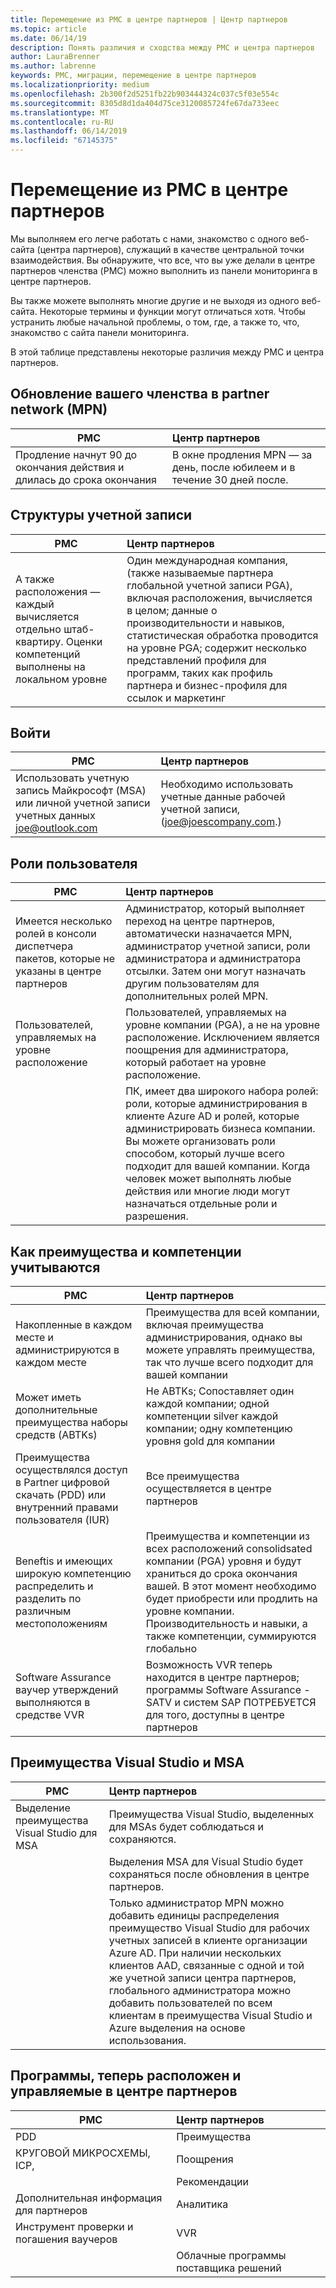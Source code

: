 ```yaml
---
title: Перемещение из PMC в центре партнеров | Центр партнеров
ms.topic: article
ms.date: 06/14/19
description: Понять различия и сходства между PMC и центра партнеров
author: LauraBrenner
ms.author: labrenne
keywords: PMC, миграции, перемещение в центре партнеров
ms.localizationpriority: medium
ms.openlocfilehash: 2b300f2d5251fb22b903444324c037c5f03e554c
ms.sourcegitcommit: 8305d8d1da404d75ce3120085724fe67da733eec
ms.translationtype: MT
ms.contentlocale: ru-RU
ms.lasthandoff: 06/14/2019
ms.locfileid: "67145375"
---
```

# <a name="moving-from-pmc-to-partner-center"></a>Перемещение из PMC в центре партнеров

Мы выполняем его легче работать с нами, знакомство с одного веб-сайта (центра партнеров), служащий в качестве центральной точки взаимодействия. Вы обнаружите, что все, что вы уже делали в центре партнеров членства (PMC) можно выполнить из панели мониторинга в центре партнеров. 

Вы также можете выполнять многие другие и не выходя из одного веб-сайта. Некоторые термины и функции могут отличаться хотя. Чтобы устранить любые начальной проблемы, о том, где, а также то, что, знакомство с сайта панели мониторинга.

В этой таблице представлены некоторые различия между PMC и центра партнеров.

## <a name="renewing-your-partner-network-mpn-membership"></a>Обновление вашего членства в partner network (MPN)

|**PMC**   |**Центр партнеров**|
|----------------------|:-----------------------------|
|Продление начнут 90 до окончания действия и длилась до срока окончания| В окне продления MPN — за день, после юбилеем и в течение 30 дней после.|

## <a name="account-structure"></a>Структуры учетной записи

|**PMC**   |**Центр партнеров**|
|----------------------|:-----------------------------|
|А также расположения — каждый вычисляется отдельно штаб-квартиру. Оценки компетенций выполнены на локальном уровне|Один международная компания, (также называемые партнера глобальной учетной записи PGA), включая расположения, вычисляется в целом; данные о производительности и навыков, статистическая обработка проводится на уровне PGA; содержит несколько представлений профиля для программ, таких как профиль партнера и бизнес-профиля для ссылок и маркетинг|

## <a name="sign-in"></a>Войти

|**PMC**   |**Центр партнеров**|
|----------------------|:-----------------------------|
|Использовать учетную запись Майкрософт (MSA) или личной учетной записи учетных данных joe@outlook.com|Необходимо использовать учетные данные рабочей учетной записи, (joe@joescompany.com.)|

## <a name="user-roles"></a>Роли пользователя

|**PMC**   |**Центр партнеров**|
|----------------------|:-----------------------------|
|Имеется несколько ролей в консоли диспетчера пакетов, которые не указаны в центре партнеров|Администратор, который выполняет переход на центре партнеров, автоматически назначается MPN, администратор учетной записи, роли администратора и администратора отсылки. Затем они могут назначать другим пользователям для дополнительных ролей MPN.|
|Пользователей, управляемых на уровне расположение|Пользователей, управляемых на уровне компании (PGA), а не на уровне расположение. Исключением является поощрения для администратора, который работает на уровне расположение.|
|   |ПК, имеет два широкого набора ролей: роли, которые администрирования в клиенте Azure AD и ролей, которые администрировать бизнеса компании. Вы можете организовать роли способом, который лучше всего подходит для вашей компании. Когда человек может выполнять любые действия или многие люди могут назначаться отдельные роли и разрешения. 

## <a name="how-benefits-and-competencies-are-accounted-for"></a>Как преимущества и компетенции учитываются

|**PMC**   |**Центр партнеров**|
|----------------------|:-----------------------------|
|Накопленные в каждом месте и администрируются в каждом месте|Преимущества для всей компании, включая преимущества администрирования, однако вы можете управлять преимущества, так что лучше всего подходит для вашей компании |
|Может иметь дополнительные преимущества наборы средств (ABTKs)|Не ABTKs; Сопоставляет один каждой компании; одной компетенции silver каждой компании; одну компетенцию уровня gold для компании|
|Преимущества осуществлялся доступ в Partner цифровой скачать (PDD) или внутренний правами пользователя (IUR)|Все преимущества осуществляется в центре партнеров|
|Beneftis и имеющих широкую компетенцию распределить и разделить по различным местоположениям|Преимущества и компетенции из всех расположений consolidsated компании (PGA) уровня и будут храниться до срока окончания вашей. В этот момент необходимо будет приобрести или продлить на уровне компании. Производительность и навыки, а также компетенции, суммируются глобально|
|Software Assurance ваучер утверждений выполняются в средстве VVR|Возможность VVR теперь находится в центре партнеров; программы Software Assurance - SATV и систем SAP ПОТРЕБУЕТСЯ для того, доступны в центре партнеров|

## <a name="visual-studio-benefits-and-msa"></a>Преимущества Visual Studio и MSA

|**PMC**   |**Центр партнеров**   |
|-----------------|:-----------------|
|Выделение преимущества Visual Studio для MSA|Преимущества Visual Studio, выделенных для MSAs будет соблюдаться и сохраняются.|
||Выделения MSA для Visual Studio будет сохраняться после обновления в центре партнеров.|
||Только администратор MPN можно добавить единицы распределения преимущество Visual Studio для рабочих учетных записей в клиенте организации Azure AD. При наличии нескольких клиентов AAD, связанные с одной и той же учетной записи центра партнеров, глобального администратора можно добавить пользователей по всем клиентам в преимущества Visual Studio и Azure выделения на основе использования. |

## <a name="programs-now-located-and-managed-in-partner-center"></a>Программы, теперь расположен и управляемые в центре партнеров 

|**PMC**   |**Центр партнеров**|
|----------------------|:-----------------------------|
|PDD  |Преимущества|
|КРУГОВОЙ МИКРОСХЕМЫ, ICP, | Поощрения|
||Рекомендации|
|Дополнительная информация для партнеров| Аналитика|
|Инструмент проверки и погашения ваучеров| VVR |
|           |Облачные программы поставщика решений|

